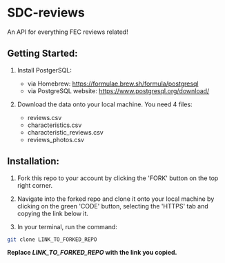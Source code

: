 # SDC-reviews
An API for everything FEC reviews related!

## Getting Started: 
1. Install PostgerSQL:
   - via Homebrew: https://formulae.brew.sh/formula/postgresql
   - via PostgreSQL website: https://www.postgresql.org/download/

2. Download the data onto your local machine. You need 4 files:
   - reviews.csv
   - characteristics.csv
   - characteristic_reviews.csv
   - reviews_photos.csv

## Installation:
1. Fork this repo to your account by clicking the 'FORK' button on the top right corner.

2. Navigate into the forked repo and clone it onto your local machine by clicking on the green 'CODE' button, selecting the 'HTTPS' tab and copying the link below it.

3. In your terminal, run the command:
```bash
git clone LINK_TO_FORKED_REPO
```
**Replace _LINK_TO_FORKED_REPO_ with the link you copied.**
